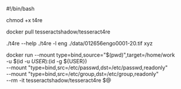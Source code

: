 #!/bin/bash

chmod +x t4re

docker pull tesseractshadow/tesseract4re

./t4re --help
./t4re -l eng ./data/012656engo0001-20.tif xyz

docker run --mount type=bind,source="$(pwd)",target=/home/work \
    -u $(id -u ${USER}):$(id -g ${USER}) \
    --mount "type=bind,src=/etc/passwd,dst=/etc/passwd,readonly" \
    --mount "type=bind,src=/etc/group,dst=/etc/group,readonly" \
    --rm -it tesseractshadow/tesseract4re $@

